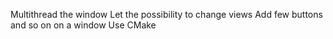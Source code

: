 Multithread the window
Let the possibility to change views
Add few buttons and so on on a window
Use CMake
